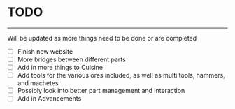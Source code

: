 # TODO
---

Will be updated as more things need to be done or are completed

- [ ] Finish new website
- [ ] More bridges between different parts
- [ ] Add in more things to Cuisine
- [ ] Add tools for the various ores included, as well as multi tools, hammers, and machetes
- [ ] Possibly look into better part management and interaction
- [ ] Add in Advancements